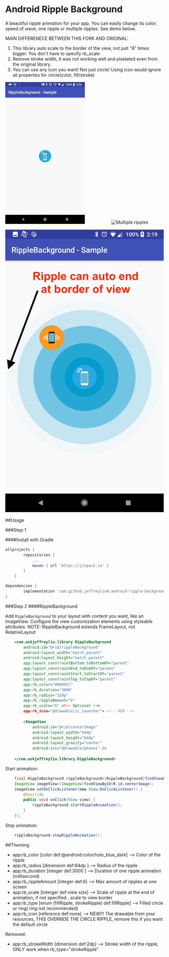 # Android Ripple Background

A beautiful ripple animation for your app. You can easily change its color, speed of wave, one ripple or multiple ripples. See demo below.

MAIN DIFFERENECE BETWEEN THIS FORK AND ORIGINAL:
1. This library auto scale to the border of the view, not just "6" times bigger. You don't have to specify rb_scale
2. Remove stroke width, it was not working well and pixelated even from the original library.
3. You can use any icon you want! Not just circle! Using icon would ignore all properties for circle(color, fill/stroke)

![Simple Ripple](previews/rippleSimple.gif)　　　　　　![Multiple ripples](previews/rippleFoundDevice.gif)

![Auto end ripples at border](previews/tut.png)

##Usage

###Step 1

####Install with Gradle

```groovy
allprojects {
		repositories {
			...
			maven { url 'https://jitpack.io' }
		}
	}
```


```groovy
dependencies {
        implementation 'com.github.jeffreyliu8:android-ripple-background:1.0.1'
}
```
###Step 2
####RippleBackground

Add `RippleBackground` to your layout with content you want, like an ImageView. Configure the view customization elements using styleable attributes. NOTE: RippleBackground extends FrameLayout, not RelativeLayout 
 
```xml
    <com.askjeffreyliu.library.RippleBackground
        android:id="@+id/rippleBackground"
        android:layout_width="match_parent"
        android:layout_height="match_parent"
        app:layout_constraintBottom_toBottomOf="parent"
        app:layout_constraintEnd_toEndOf="parent"
        app:layout_constraintStart_toStartOf="parent"
        app:layout_constraintTop_toTopOf="parent"
        app:rb_color="#0099CC"
        app:rb_duration="3000"
        app:rb_radius="32dp"
        app:rb_rippleAmount="6"
        app:rb_scale="6" <!-- Optional -->
        app:rb_icon="@drawable/ic_launcher"> <!-- NEW -->

        <ImageView
            android:id="@+id/centerImage"
            android:layout_width="64dp"
            android:layout_height="64dp"
            android:layout_gravity="center"
            android:src="@drawable/phone1" />

    </com.askjeffreyliu.library.RippleBackground>
```
Start animation:

```java
    final RippleBackground rippleBackground=(RippleBackground)findViewById(R.id.content);
    ImageView imageView=(ImageView)findViewById(R.id.centerImage);
    imageView.setOnClickListener(new View.OnClickListener() {
        @Override
        public void onClick(View view) {
            rippleBackground.startRippleAnimation();
        }
    });
```
Stop animation:

```java
    rippleBackground.stopRippleAnimation();
```

##Theming
* app:rb_color [color def:@android:color/holo_blue_dark] --> Color of the ripple
* app:rb_radius [dimension def:64dp ] --> Radius of the ripple
* app:rb_duration [integer def:3000 ] --> Duration of one ripple animation (millisecond) 
* app:rb_rippleAmount [integer def:6] --> Max amount of ripples at one screen
* app:rb_scale [interger def:view size] --> Scale of ripple at the end of animation, if not specified , scale to view border
* app:rb_type [enum (fillRipple, strokeRipple) def:fillRipple] --> Filled circle or ring( ring not recommended)
* app:rb_icon [reference def:none] --> NEW!!! The drawable from your resources, THIS OVERRIDE THE CIRCLE RIPPLE, remove this if you want the default circle

Removed:
* app:rb_strokeWidth [dimension def:2dp] --> Stroke width of the ripple, ONLY work when rb_type="strokeRipple"
